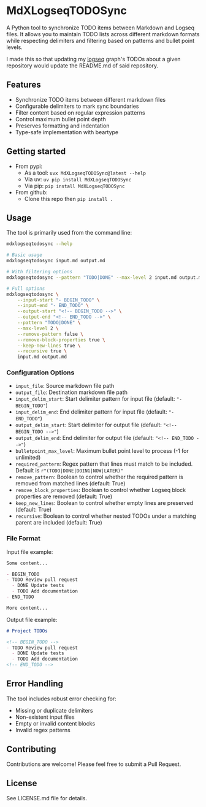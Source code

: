# MdXLogseqTODOSync

A Python tool to synchronize TODO items between Markdown and Logseq files. It allows you to maintain TODO lists across different markdown formats while respecting delimiters and filtering based on patterns and bullet point levels.

I made this so that updating my [logseq](https://github.com/logseq/logseq) graph's TODOs about a given repository would update the README.md of said repository.

## Features

- Synchronize TODO items between different markdown files
- Configurable delimiters to mark sync boundaries
- Filter content based on regular expression patterns
- Control maximum bullet point depth
- Preserves formatting and indentation
- Type-safe implementation with beartype

## Getting started
* From pypi:
    * As a tool: `uvx MdXLogseqTODOSync@latest --help`
    * Via uv: `uv pip install MdXLogseqTODOSync`
    * Via pip: `pip install MdXLogseqTODOSync`
* From github:
    * Clone this repo then `pip install .`

## Usage

The tool is primarily used from the command line:

```bash
mdxlogseqtodosync --help

# Basic usage
mdxlogseqtodosync input.md output.md

# With filtering options
mdxlogseqtodosync --pattern "TODO|DONE" --max-level 2 input.md output.md

# Full options
mdxlogseqtodosync \
    --input-start "- BEGIN_TODO" \
    --input-end "- END_TODO" \
    --output-start "<!-- BEGIN_TODO -->" \
    --output-end "<!-- END_TODO -->" \
    --pattern "TODO|DONE" \
    --max-level 2 \
    --remove-pattern false \
    --remove-block-properties true \
    --keep-new-lines true \
    --recursive true \
    input.md output.md
```

### Configuration Options

- `input_file`: Source markdown file path
- `output_file`: Destination markdown file path
- `input_delim_start`: Start delimiter pattern for input file (default: `"- BEGIN_TODO"`)
- `input_delim_end`: End delimiter pattern for input file (default: `"- END_TODO"`)
- `output_delim_start`: Start delimiter for output file (default: `"<!-- BEGIN_TODO -->"`)
- `output_delim_end`: End delimiter for output file (default: `"<!-- END_TODO -->"`)
- `bulletpoint_max_level`: Maximum bullet point level to process (-1 for unlimited)
- `required_pattern`: Regex pattern that lines must match to be included. Default is `r"(TODO|DONE|DOING|NOW|LATER)"`
- `remove_pattern`: Boolean to control whether the required pattern is removed from matched lines (default: True)
- `remove_block_properties`: Boolean to control whether Logseq block properties are removed (default: True)
- `keep_new_lines`: Boolean to control whether empty lines are preserved (default: True)
- `recursive`: Boolean to control whether nested TODOs under a matching parent are included (default: True)

### File Format

Input file example:
```markdown
Some content...

- BEGIN_TODO
- TODO Review pull request
  - DONE Update tests
  - TODO Add documentation
- END_TODO

More content...
```

Output file example:
```markdown
# Project TODOs

<!-- BEGIN_TODO -->
- TODO Review pull request
  - DONE Update tests
  - TODO Add documentation
<!-- END_TODO -->
```

## Error Handling

The tool includes robust error checking for:
- Missing or duplicate delimiters
- Non-existent input files
- Empty or invalid content blocks
- Invalid regex patterns

## Contributing

Contributions are welcome! Please feel free to submit a Pull Request.

## License

See LICENSE.md file for details.
